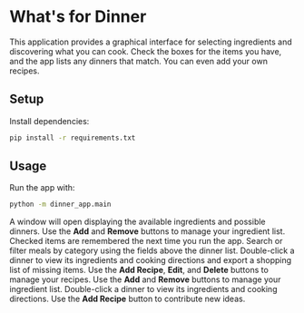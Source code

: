 # What's for Dinner

This application provides a graphical interface for selecting ingredients and
discovering what you can cook. Check the boxes for the items you have, and the
app lists any dinners that match. You can even add your own recipes.

## Setup

Install dependencies:

```bash
pip install -r requirements.txt
```

## Usage

Run the app with:

```bash
python -m dinner_app.main
```

A window will open displaying the available ingredients and possible dinners.
Use the **Add** and **Remove** buttons to manage your ingredient list. Checked
items are remembered the next time you run the app. Search or filter meals by
category using the fields above the dinner list.
Double-click a dinner to view its ingredients and cooking directions and export
a shopping list of missing items.
Use the **Add Recipe**, **Edit**, and **Delete** buttons to manage your recipes.
Use the **Add** and **Remove** buttons to manage your ingredient list.
Double-click a dinner to view its ingredients and cooking directions.
Use the **Add Recipe** button to contribute new ideas.


